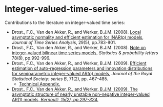 # Integer-valued-time-series

Contributions to the literature on integer-valued time series:
<ul>
 <li> Drost., F.C., Van den Akker, R., and Werker, B.J.M. (2008). <a href="https://doi.org/10.1111/j.1467-9892.2008.00581.x" target="_blank">Local asymptotic normality and efficient estimation for INAR(p) models</a>, <i>Journal of Time Series Analysis</i>, 29(5), pp.783-801.
 <li>  Drost., F.C., Van den Akker, R., and Werker, B.J.M. (2008).  <a href="https://doi.org/10.1016/j.spl.2007.10.008" target="_blank"  rel="noopener noreferrer">
   Note on integer-valued bilinear time series models</a>, <i>Statistics & probability letters</i> 78(8), pp.992-996.
 <li> Drost., F.C., Van den Akker, R., and Werker, B.J.M. (2009). <a href="https://doi.org/10.1111/j.1467-9868.2008.00687.x" target="_blank"  rel="noopener noreferrer">
  Efficient estimation of auto-regression parameters and innovation distributions for semiparametric integer-valued AR(p) models</a>, <i>Journal of the Royal Statistical Society: series B</i>, 71(2), pp. 467–485.
<ul>
<li> <a href="https://github.com/ramonVDAKKER/integer-valued-time-series/blob/main/DvdAW%20(2009%3B%20JRSBB)%20-%20Technical%20Appendix.pdf"  target="_blank"  rel="noopener noreferrer">Technical Appendix.</a> 
</ul>
<li>
  <a href="https://doi.org/10.3150/08-BEJ153" target="_blank"  rel="noopener noreferrer">
 Drost., F.C., Van den Akker, R., and Werker, B.J.M. (2009). The asymptotic structure of nearly unstable non-negative integer-valued AR(1) models, <i>Bernoulli,  15(2), pp.297-324.</a>
 </ul>
  
